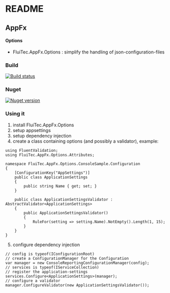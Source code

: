 # README #

## AppFx ##

#### Options ####
* FluiTec.AppFx.Options : simplify the handling of json-configuration-files

### Build ###
[![Build status](https://ci.appveyor.com/api/projects/status/h2910uwkgg8034ba?svg=true)](https://ci.appveyor.com/project/IInvocation/fluitec-appfx-options)

### Nuget ###
[![Nuget version](https://img.shields.io/nuget/v/FluiTec.AppFx.Options.svg)](https://www.nuget.org/packages/FluiTec.AppFx.Options/)

### Using it ###
1. install FluiTec.AppFx.Options
2. setup appsettings
3. setup dependency injection
4. create a class containing options (and possibly a validator), example:
```
using FluentValidation;
using FluiTec.AppFx.Options.Attributes;

namespace FluiTec.AppFx.Options.ConsoleSample.Configuration
{
    [ConfigurationKey("AppSettings")]
    public class ApplicationSettings
    {
        public string Name { get; set; }
    }

    public class ApplicationSettingsValidator : AbstractValidator<ApplicationSettings>
    {
        public ApplicationSettingsValidator()
        {
            RuleFor(setting => setting.Name).NotEmpty().Length(1, 15);
        }
    }
}
```
5. configure dependency injection
```
// config is typeof(IConfigurationRoot)
// create a ConfigurationManager for the Configuration
var manager = new ConsoleReportingConfigurationManager(config);
// services is typeof(IServiceCollection)
// register the application-settings
services.Configure<ApplicationSettings>(manager);
// configure a validator
manager.ConfigureValidator(new ApplicationSettingsValidator());
```
